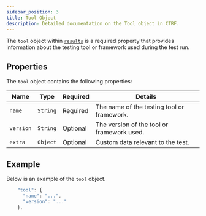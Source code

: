 ```yaml
---
sidebar_position: 3
title: Tool Object
description: Detailed documentation on the Tool object in CTRF.
---
```


The `tool` object within [`results`](/docs/schema/results) is a required property that provides information about the testing tool or framework used during the test run.

## Properties

The `tool` object contains the following properties:

| Name       | Type     | Required | Details                                            |
| ---------- | -------- | -------- | -------------------------------------------------  |
| `name`     | `String` | Required | The name of the testing tool or framework.         |
| `version`  | `String` | Optional | The version of the tool or framework used.         |
| `extra`      | `Object` | Optional | Custom data relevant to the test.                |

## Example

Below is an example of the `tool` object.

```js
    "tool": {
      "name": "...",
      "version": "..."
    },
```